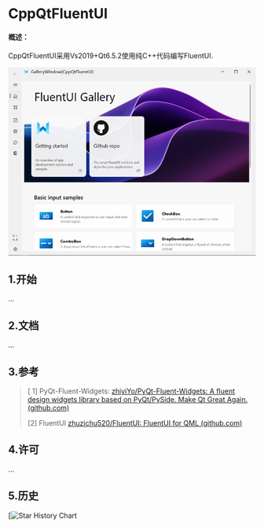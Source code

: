 # CppQtFluentUI

#### 概述：

CppQtFluentUI采用Vs2019+Qt6.5.2使用纯C++代码编写FluentUI.

![image-20231205010326268](./docs/imgs/image-20231205010326268.png)

## 1.开始

...

## 2.文档

...

## 3.参考

>[ 1] PyQt-Fluent-Widgets: [zhiyiYo/PyQt-Fluent-Widgets: A fluent design widgets library based on PyQt/PySide. Make Qt Great Again. (github.com)](https://github.com/zhiyiYo/PyQt-Fluent-Widgets)
>
>[2] FluentUI [zhuzichu520/FluentUI: FluentUI for QML (github.com)](https://github.com/zhuzichu520/FluentUI)

## 4.许可

...

## 5.历史

[![Star History Chart](https://api.star-history.com/svg?repos=mowangshuying/cpp-qt-fluentui&type=Date)